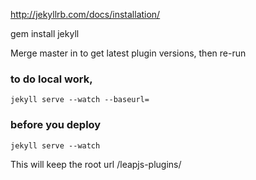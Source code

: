 http://jekyllrb.com/docs/installation/

gem install jekyll

Merge master in to get latest plugin versions, then re-run

### to do local work,

    jekyll serve --watch --baseurl=


### before you deploy

    jekyll serve --watch


 This will keep the root url /leapjs-plugins/